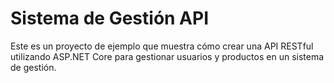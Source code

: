 # Sistema de Gestión API

Este es un proyecto de ejemplo que muestra cómo crear una API RESTful utilizando ASP.NET Core para gestionar usuarios y productos en un sistema de gestión.
